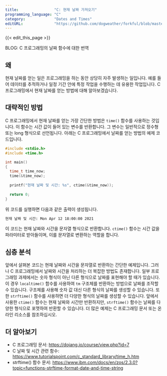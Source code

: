 ```yaml
---
title:                "C: 현재 날짜 가져오기"
programming_language: "C"
category:             "Dates and Times"
editURL:              "https://github.com/dogweather/forkful/blob/master/content/ko/c/getting-the-current-date.md"
---
```


{{< edit_this_page >}}

BLOG: C 프로그래밍의 날짜 함수에 대한 번역

## 왜

현재 날짜를 얻는 일은 프로그래밍을 하는 동안 상당히 자주 발생하는 일입니다. 예를 들어 데이터를 추적하거나 일정 기간 안에 특정 작업을 수행하는 데 유용한 작업입니다. C 프로그래밍에서 현재 날짜를 얻는 방법에 대해 알아보겠습니다.

## 대략적인 방법

C 프로그래밍에서 현재 날짜를 얻는 가장 간단한 방법은 `time()` 함수를 사용하는 것입니다. 이 함수는 시간 값이 들어 있는 변수를 반환합니다. 그 변수는 일반적으로 정수형 또는 long 형식으로 선언됩니다. 아래는 C 프로그래밍에서 날짜를 얻는 방법의 예제 코드입니다.

```C
#include <stdio.h>
#include <time.h>

int main()
{
  time_t time_now;
  time(&time_now);
  
  printf("현재 날짜 및 시간: %s", ctime(&time_now));
  
  return 0;
}
```

위 코드를 실행하면 다음과 같은 출력이 생성됩니다.

```bash
현재 날짜 및 시간: Mon Apr 12 18:00:00 2021
```

이 코드는 현재 날짜와 시간을 문자열 형식으로 반환합니다. `ctime()` 함수는 시간 값을 파라미터로 받아들이며, 이를 문자열로 변환하는 역할을 합니다.

## 심층 분석

앞에서 살펴본 코드는 현재 날짜와 시간을 문자열로 반환하는 간단한 예제입니다. 그러나 C 프로그래밍에서 날짜와 시간을 처리하는 더 복잡한 방법도 존재합니다. 일부 프로그래밍 과제에서는 숫자 형식이 아닌 다른 형식으로 날짜를 표현해야 할 때가 있습니다. 이 경우 `localtime()` 함수를 사용하여 `tm` 구조체를 반환하는 방법으로 날짜를 조작할 수 있습니다. 구조체를 사용해 숫자 값 대신 다른 형식의 날짜를 생성할 수 있습니다. 또한 `strftime()` 함수를 사용하면 더 다양한 형식의 날짜를 생성할 수 있습니다. 앞에서 사용한 `ctime()` 함수는 현재 날짜와 시간만 반환하지만, `strftime()` 함수는 날짜를 다양한 형식으로 포맷하여 반환할 수 있습니다. 더 많은 예제는 C 프로그래밍 문서 또는 온라인 리소스를 참조하십시오.

## 더 알아보기

- C 프로그래밍 문서: https://dojang.io/course/view.php?id=7
- C 날짜 및 시간 관련 함수: https://www.tutorialspoint.com/c_standard_library/time_h.htm
- strftime() 함수 문서: https://www.ibm.com/docs/en/zos/2.3.0?topic=functions-strftime-format-date-and-time-string